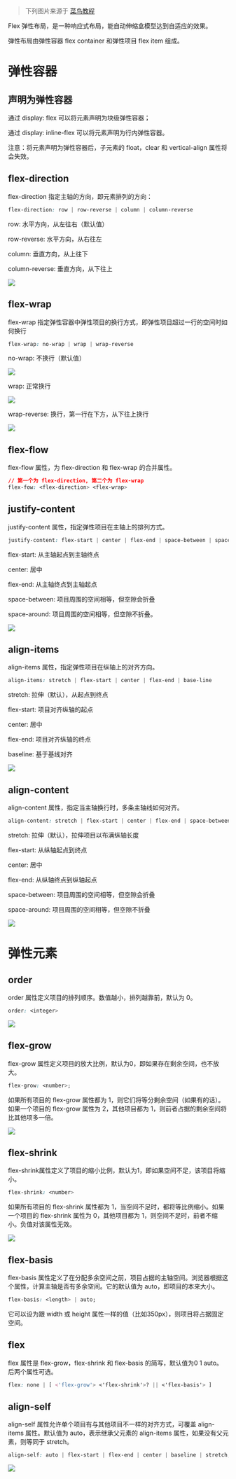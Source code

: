 > 下列图片来源于 [菜鸟教程](https://www.runoob.com/w3cnote/flex-grammar.html)

Flex 弹性布局，是一种响应式布局，能自动伸缩盒模型达到自适应的效果。

弹性布局由弹性容器 flex container 和弹性项目 flex item 组成。

# 弹性容器

## 声明为弹性容器

通过 display: flex 可以将元素声明为块级弹性容器；

通过 display: inline-flex 可以将元素声明为行内弹性容器。

注意：将元素声明为弹性容器后，子元素的 float，clear 和 vertical-align 属性将会失效。

## flex-direction

flex-direction 指定主轴的方向，即元素排列的方向：

```css
flex-direction: row | row-reverse | column | column-reverse
```

row: 水平方向，从左往右（默认值）

row-reverse: 水平方向，从右往左 

column: 垂直方向，从上往下 

column-reverse: 垂直方向，从下往上

![](https://www.runoob.com/wp-content/uploads/2015/07/0cbe5f8268121114e87d0546e53cda6e.png)

## flex-wrap

flex-wrap 指定弹性容器中弹性项目的换行方式，即弹性项目超过一行的空间时如何换行

```css
flex-wrap: no-wrap | wrap | wrap-reverse
```

no-wrap: 不换行（默认值） 

![](https://www.runoob.com/wp-content/uploads/2015/07/9da1f23965756568b4c6ea7124db7b9a.png)

wrap: 正常换行 

![](https://www.runoob.com/wp-content/uploads/2015/07/3c6b3c8b8fe5e26bca6fb57538cf72d9.jpg)

wrap-reverse: 换行，第一行在下方，从下往上换行

![](https://www.runoob.com/wp-content/uploads/2015/07/fb4cf2bab8b6b744b64f6d7a99cd577c.jpg)

## flex-flow

flex-flow 属性，为 flex-direction 和 flex-wrap 的合并属性。

```css
// 第一个为 flex-direction, 第二个为 flex-wrap
flex-fow: <flex-direction> <flex-wrap>
```

## justify-content

justify-content 属性，指定弹性项目在主轴上的排列方式。

```css
justify-content: flex-start | center | flex-end | space-between | space-around
```

flex-start: 从主轴起点到主轴终点

center: 居中

flex-end: 从主轴终点到主轴起点

space-between: 项目周围的空间相等，但空隙会折叠

space-around: 项目周围的空间相等，但空隙不折叠。

![](https://www.runoob.com/wp-content/uploads/2015/07/c55dfe8e3422458b50e985552ef13ba5.png)

## align-items

align-items 属性，指定弹性项目在纵轴上的对齐方向。

```css
align-items: stretch | flex-start | center | flex-end | base-line
```

stretch: 拉伸（默认），从起点到终点

flex-start: 项目对齐纵轴的起点

center: 居中

flex-end: 项目对齐纵轴的终点

baseline: 基于基线对齐

![](https://www.runoob.com/wp-content/uploads/2015/07/2b0c39c7e7a80d5a784c8c2ca63cde17.png)

## align-content

align-content 属性，指定当主轴换行时，多条主轴线如何对齐。

```css
align-content: stretch | flex-start | center | flex-end | space-between | space-around
```

stretch: 拉伸（默认），拉伸项目以布满纵轴长度

flex-start: 从纵轴起点到终点

center: 居中

flex-end: 从纵轴终点到纵轴起点

space-between: 项目周围的空间相等，但空隙会折叠

space-around: 项目周围的空间相等，但空隙不折叠

![](https://www.runoob.com/wp-content/uploads/2015/07/f10918ccb8a13247c9d47715a2bd2c33.png)

# 弹性元素

## order

order 属性定义项目的排列顺序。数值越小，排列越靠前，默认为 0。

```css
order: <integer>
```

![](https://www.runoob.com/wp-content/uploads/2015/07/59e399c72daafcfcc20ede36bf32f266.png)

## flex-grow

flex-grow 属性定义项目的放大比例，默认为0，即如果存在剩余空间，也不放大。

```css
flex-grow: <number>;
```

如果所有项目的 flex-grow 属性都为 1，则它们将等分剩余空间（如果有的话）。如果一个项目的 flex-grow 属性为 2，其他项目都为 1，则前者占据的剩余空间将比其他项多一倍。

![](https://www.runoob.com/wp-content/uploads/2015/07/f41c08bb35962ed79e7686f735d6cd78.png)

## flex-shrink

flex-shrink属性定义了项目的缩小比例，默认为1，即如果空间不足，该项目将缩小。

```css
flex-shrink: <number>
```

如果所有项目的 flex-shrink 属性都为 1，当空间不足时，都将等比例缩小。如果一个项目的 flex-shrink 属性为 0，其他项目都为 1，则空间不足时，前者不缩小。负值对该属性无效。

![](https://www.runoob.com/wp-content/uploads/2015/07/240d3e960043a729bb3ff5e34987904f.jpg)

## flex-basis

flex-basis 属性定义了在分配多余空间之前，项目占据的主轴空间。浏览器根据这个属性，计算主轴是否有多余空间。它的默认值为 auto，即项目的本来大小。

```css
flex-basis: <length> | auto; 
```

它可以设为跟 width 或 height 属性一样的值（比如350px），则项目将占据固定空间。

## flex

flex 属性是 flex-grow，flex-shrink 和 flex-basis 的简写，默认值为0 1 auto。后两个属性可选。

```css
flex: none | [ <'flex-grow'> <'flex-shrink'>? || <'flex-basis'> ]
```

## align-self

align-self 属性允许单个项目有与其他项目不一样的对齐方式，可覆盖 align-items 属性。默认值为 auto，表示继承父元素的 align-items 属性，如果没有父元素，则等同于 stretch。

```css
align-self: auto | flex-start | flex-end | center | baseline | stretch;
```

![](https://www.runoob.com/wp-content/uploads/2015/07/55b19171b8b6b9487d717bf2ecbba6de.png)
